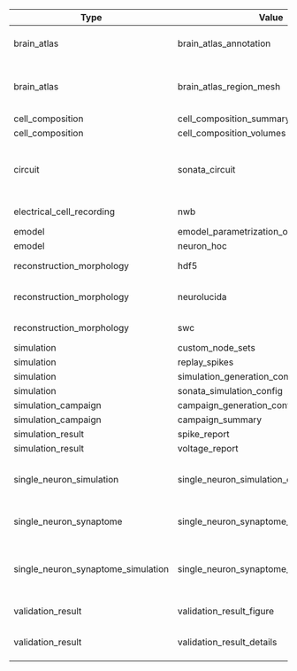 | Type                                  | Value                                             | Content-Type       | Suffix          | Description                                                                  |
| ----------------------------------    | ------------------------------------------------- | ------------       | ------          | ---------------------------------------------------------------------------  |
| brain_atlas                                          | brain_atlas_annotation                                              | application/nrrd | .nrrd | Brain atlas annotation nrrd volume. |
|                                                             |                                                                                     |                             |                 
         |                                                            |
| brain_atlas                                         | brain_atlas_region_mesh                                          | application/obj  | .obj | Brain atlas region mesh geometry object. |
|                                                             |                                                                                     |                            |
       |                                                                       |
| cell\_composition                     | cell\_composition\_summary                        |                    |                 |                                                                              |
| cell\_composition                     | cell\_composition\_volumes                        |                    |                 |                                                                              |
| circuit                               | sonata\_circuit                                   | N/A                | N/A (directory) | SONATA circuit, but have a circuit\_config.json in the root of the directory |
| electrical\_cell\_recording           | nwb                                               | application/nwb            | .nwb                | Electrophysiological timeseries data                                                                             |
| emodel                                | emodel\_parametrization\_optimization\_output     |                    |                 |                                                                              |
| emodel                                | neuron\_hoc                                       |                    |                 |                                                                              |
| reconstruction\_morphology            | hdf5                                              | application/x-hdf5 | .h5             | Morphology in HDF5 format                                                    |
| reconstruction\_morphology            | neurolucida                                       | application/asc    | .asc            | Morphology in Neurolucida ASCII format                                       |
| reconstruction\_morphology            | swc                                               | application/swc    | .swc            | Morphology in SWC format                                                     |
| simulation                            | custom\_node\_sets                                |                    |                 |                                                                              |
| simulation                            | replay\_spikes                                    |                    |                 |                                                                              |
| simulation                            | simulation\_generation\_config                    |                    |                 |                                                                              |
| simulation                            | sonata\_simulation\_config                        |                    |                 |                                                                              |
| simulation\_campaign                  | campaign\_generation\_config                      |                    |                 |                                                                              |
| simulation\_campaign                  | campaign\_summary                                 |                    |                 |                                                                              |
| simulation\_result                    | spike\_report                                     |                    |                 |                                                                              |
| simulation\_result                    | voltage\_report                                   |                    |                 |                                                                              |
| single\_neuron\_simulation            | single\_neuron\_simulation\_data                    | application/json                   |.json                 | single neuron simulation configuration and timeseries output |
| single\_neuron\_synaptome             | single\_neuron\_synaptome\_config                 | application/json | .json | single neuron synaptome configuration |
| single\_neuron\_synaptome\_simulation | single\_neuron\_synaptome\_simulation\_data | application/json                   |.json                 | single neuron synaptome simulation configuration and timeseries output |
| validation\_result | validation\_result\_figure | application/pdf                   |.pdf                 | Validation result figure |
| validation\_result | validation\_result\_details | text/plain                   |.txt                 | Log and details about the validation execution |
